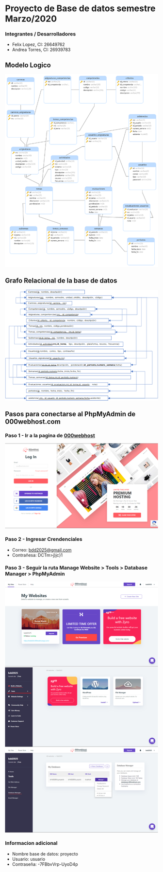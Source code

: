 # Proyecto de Base de datos semestre Marzo/2020

### Integrantes / Desarrolladores

- Felix Lopez, CI: 26649762
- Andrea Torres, CI: 26939783

## Modelo Logico

![Modelo Logico](./archivos/modelo-logico.png)

## Grafo Relacional de la base de datos

![Grafo Relacional](./archivos/imagenes/grafo_relacional.png)

## Pasos para conectarse al PhpMyAdmin de 000webhost.com

### Paso 1 - Ir a la pagina de [000webhost](https://www.000webhost.com/cpanel-login?from=panel)

![Imagen-1](./archivos/imagenes/tutorial-1.png)

### Paso 2 - Ingresar Crendenciales

- Correo: bdd2025@gmail.com
- Contrañesa: DCTm>j)jc}1

### Paso 3 - Seguir la ruta Manage Website > Tools > Database Manager > PhpMyAdmin

![Imagen-2](./archivos/imagenes/tutorial-2.png)
![Imagen-3](./archivos/imagenes/tutorial-3.png)
![Imagen-4](./archivos/imagenes/tutorial-4.png)

### Informacion adicional

- Nombre base de datos: proyecto
- Usuario: usuario
- Contraseña: -7FBbvVrp-UyoD4p
